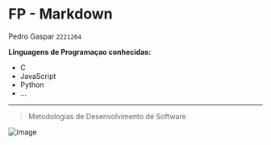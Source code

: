# FP - Markdown

Pedro Gaspar
`2221264`

**Linguagens de Programaçao conhecidas:**

+ C
+ JavaScript
+ Python
+ ...

---

> Metodologias de Desenvolvimento de Software

![image](https://eduportugal.eu/wp-content/uploads/2017/08/eduportugal_ipleiria_n.jpg)
